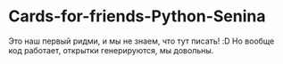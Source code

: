 # Cards-for-friends-Python-Senina
Это наш первый ридми, и мы не знаем, что тут писать! :D
Но вообще код работает, открытки генерируются, мы довольны.
